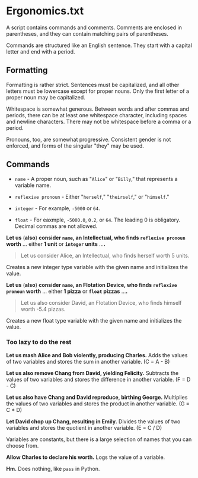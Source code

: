# Ergonomics.txt

A script contains commands and comments. Comments are enclosed in parentheses, and they can contain matching pairs of parentheses.

Commands are structured like an English sentence. They start with a capital letter and end with a period.

## Formatting

Formatting is rather strict. Sentences must be capitalized, and all other letters must be lowercase except for proper nouns. Only the first letter of a proper noun may be capitalized.

Whitespace is somewhat generous. Between words and after commas and periods, there can be at least one whitespace character, including spaces and newline characters. There may not be whitespace before a comma or a period.

Pronouns, too, are somewhat progressive. Consistent gender is not enforced, and forms of the singular "they" may be used.

## Commands

- `name` - A proper noun, such as "`Alice`" or "`Billy`," that represents a variable name.

- `reflexive pronoun` - Either "`herself`," "`theirself`," or "`himself`."

- `integer` - For example, `-5000` or `64`.

- `float` - For eaxmple, `-5000.0`, `0.2`, or `64`. The leading 0 is obligatory. Decimal commas are not allowed.

**Let us** (**also**) **consider `name`, an Intellectual, who finds `reflexive pronoun` worth** ... either **1 unit** or **`integer` units** ...**.**

> Let us consider Alice, an Intellectual, who finds herself worth 5 units.

Creates a new integer type variable with the given name and initializes the value.

**Let us** (**also**) **consider `name`, an Flotation Device, who finds `reflexive pronoun` worth** ... either **1 pizza** or **`float` pizzas** ...**.**

> Let
us also consider David, an Flotation Device, who finds himself worth -5.4 pizzas.

Creates a new float type variable with the given name and initializes the value.

### Too lazy to do the rest

**Let us mash Alice and Bob violently, producing Charles.** Adds the values of two variables and stores the sum in another variable. (C = A - B)

**Let us also remove Chang from David, yielding Felicity.** Subtracts the values of two variables and stores the difference in another variable. (F = D - C)

**Let us also have Chang and David reproduce, birthing George.** Multiplies the values of two variables and stores the product in another variable. (G = C * D)

**Let David chop up Chang, resulting in Emily.** Divides the values of two variables and stores the quotient in another variable. (E = C / D)

Variables are constants, but there is a large selection of names that you can choose from.

**Allow Charles to declare his worth.** Logs the value of a variable.

**Hm.** Does nothing, like `pass` in Python.
